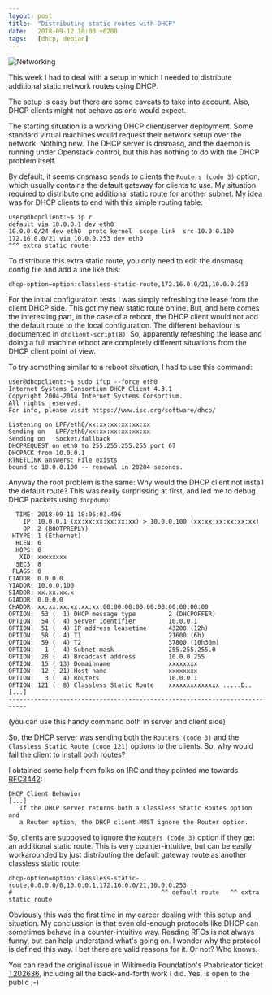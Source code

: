 ```yaml
---
layout: post
title:  "Distributing static routes with DHCP"
date:   2018-09-12 10:00 +0200
tags:	[dhcp, debian]
---
```


![Networking][networking]

This week I had to deal with a setup in which I needed to distribute additional
static network routes using DHCP.

The setup is easy but there are some caveats to take into account.
Also, DHCP clients might not behave as one would expect.

<!--more-->

The starting situation is a working DHCP client/server deployment. Some standard
virtual machines would request their network setup over the network.
Nothing new. The DHCP server is dnsmasq, and the daemon is running under
Openstack control, but this has nothing to do with the DHCP problem itself.

By default, it seems dnsmasq sends to clients the `Routers (code 3)` option,
which usually contains the default gateway for clients to use.
My situation required to distribute one additional static route for another
subnet. My idea was for DHCP clients to end with this simple routing table:

```
user@dhcpclient:~$ ip r
default via 10.0.0.1 dev eth0 
10.0.0.0/24 dev eth0  proto kernel  scope link  src 10.0.0.100 
172.16.0.0/21 via 10.0.0.253 dev eth0
^^^ extra static route
```
To distribute this extra static route, you only need to edit the dnsmasq config
file and add a line like this:

```
dhcp-option=option:classless-static-route,172.16.0.0/21,10.0.0.253
```

For the initial configuratoin tests I was simply refreshing the lease from the client DHCP side.
This got my new static route online. But, and here comes the interesting part, in the case of a
reboot, the DHCP client would not add the default route to the local configuration. The different
behaviour is documented in `dhclient-script(8)`. So, apparently refreshing the lease and doing a
full machine reboot are completely different situations from the DHCP client point of view.

To try something similar to a reboot situation, I had to use this command:
```
user@dhcpclient:~$ sudo ifup --force eth0
Internet Systems Consortium DHCP Client 4.3.1
Copyright 2004-2014 Internet Systems Consortium.
All rights reserved.
For info, please visit https://www.isc.org/software/dhcp/

Listening on LPF/eth0/xx:xx:xx:xx:xx:xx
Sending on   LPF/eth0/xx:xx:xx:xx:xx:xx
Sending on   Socket/fallback
DHCPREQUEST on eth0 to 255.255.255.255 port 67
DHCPACK from 10.0.0.1
RTNETLINK answers: File exists
bound to 10.0.0.100 -- renewal in 20284 seconds.
```

Anyway the root problem is the same: Why would the DHCP client not install the default route?
This was really surprissing at first, and led me to debug DHCP packets using `dhcpdump`:

```
  TIME: 2018-09-11 18:06:03.496
    IP: 10.0.0.1 (xx:xx:xx:xx:xx:xx) > 10.0.0.100 (xx:xx:xx:xx:xx:xx)
    OP: 2 (BOOTPREPLY)
 HTYPE: 1 (Ethernet)
  HLEN: 6
  HOPS: 0
   XID: xxxxxxxx
  SECS: 8
 FLAGS: 0
CIADDR: 0.0.0.0
YIADDR: 10.0.0.100
SIADDR: xx.xx.xx.x
GIADDR: 0.0.0.0
CHADDR: xx:xx:xx:xx:xx:xx:00:00:00:00:00:00:00:00:00:00
OPTION:  53 (  1) DHCP message type         2 (DHCPOFFER)
OPTION:  54 (  4) Server identifier         10.0.0.1
OPTION:  51 (  4) IP address leasetime      43200 (12h)
OPTION:  58 (  4) T1                        21600 (6h)
OPTION:  59 (  4) T2                        37800 (10h30m)
OPTION:   1 (  4) Subnet mask               255.255.255.0
OPTION:  28 (  4) Broadcast address         10.0.0.255
OPTION:  15 ( 13) Domainname                xxxxxxxx
OPTION:  12 ( 21) Host name                 xxxxxxxx
OPTION:   3 (  4) Routers                   10.0.0.1
OPTION: 121 (  8) Classless Static Route    xxxxxxxxxxxxxx .....D..                 
[...]
---------------------------------------------------------------------------
```
(you can use this handy command both in server and client side)

So, the DHCP server was sending both the `Routers (code 3)` and the
`Classless Static Route (code 121)` options to the clients. So, why would
fail the client to install both routes?

I obtained some help from folks on IRC and they pointed me
towards [RFC3442][rfc]:
```
DHCP Client Behavior
[...]
   If the DHCP server returns both a Classless Static Routes option and
   a Router option, the DHCP client MUST ignore the Router option.
```

So, clients are supposed to ignore the `Routers (code 3)` option if they get
an additional static route. This is very counter-intuitive, but can be easily
workarounded by just distributing the default gateway route as another
classless static route:

```
dhcp-option=option:classless-static-route,0.0.0.0/0,10.0.0.1,172.16.0.0/21,10.0.0.253
#                                         ^^ default route   ^^ extra static route 
```

Obviously this was the first time in my career dealing with this setup and situation.
My conclussion is that even old-enough protocols like DHCP can sometimes behave
in a counter-intuitive way. Reading RFCs is not always funny, but can help
understand what's going on. I wonder why the protocol is defined this way. I bet there
are valid reasons for it. Or not? Who knows.

You can read the original issue in Wikimedia Foundation's Phabricator ticket
[T202636][phab], including all the back-and-forth work I did.
Yes, is open to the public ;-)

[rfc]:			https://tools.ietf.org/html/rfc3442
[phab]:			https://phabricator.wikimedia.org/T202636
[networking]:		{{site.url}}/assets/networking.png
